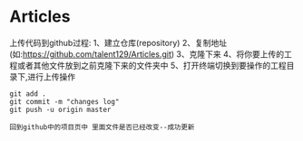 # Articles
上传代码到github过程:
    1、建立仓库(repository)
    2、复制地址(如:https://github.com/talent129/Articles.git)
    3、克隆下来
    4、将你要上传的工程或者其他文件放到之前克隆下来的文件夹中
    5、打开终端切换到要操作的工程目录下,进行上传操作
    
    git add .
    git commit -m "changes log"
    git push -u origin master

    回到github中的项目页中 里面文件是否已经改变--成功更新